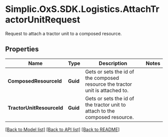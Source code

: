 # Simplic.OxS.SDK.Logistics.AttachTractorUnitRequest
Request to attach a tractor unit to a composed resource.

## Properties

Name | Type | Description | Notes
------------ | ------------- | ------------- | -------------
**ComposedResourceId** | **Guid** | Gets or sets the id of the composed resource the tractor unit is attached to. | 
**TractorUnitResourceId** | **Guid** | Gets or sets the id of the tractor unit to attach to the composed resource. | 

[[Back to Model list]](../README.md#documentation-for-models) [[Back to API list]](../README.md#documentation-for-api-endpoints) [[Back to README]](../README.md)

